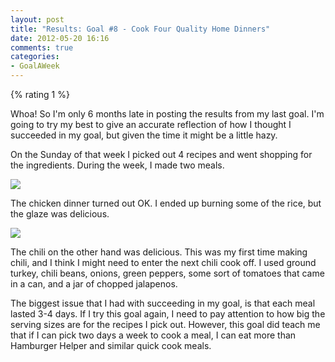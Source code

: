 ```yaml
---
layout: post
title: "Results: Goal #8 - Cook Four Quality Home Dinners"
date: 2012-05-20 16:16
comments: true
categories:
- GoalAWeek
---
```

{% rating 1 %}

Whoa! So I'm only 6 months late in posting the results from my last goal. I'm going to try my best to give an accurate reflection of how I thought I succeeded in my goal, but given the time it might be a little hazy.

On the Sunday of that week I picked out 4 recipes and went shopping for the ingredients. During the week, I made two meals.

![](/images/posts/Goal08-Chicken.jpg)

The chicken dinner turned out OK. I ended up burning some of the rice, but the glaze was delicious.

![](/images/posts/Goal08-Chili.jpg)

The chili on the other hand was delicious. This was my first time making chili, and I think I might need to enter the next chili cook off. I used ground turkey, chili beans, onions, green peppers, some sort of tomatoes that came in a can, and a jar of chopped jalapenos.

The biggest issue that I had with succeeding in my goal, is that each meal lasted 3-4 days. If I try this goal again, I need to pay attention to how big the serving sizes are for the recipes I pick out. However, this goal did teach me that if I can pick two days a week to cook a meal, I can eat more than Hamburger Helper and similar quick cook meals.